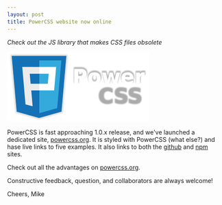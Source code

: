 ```yaml
---
layout: post
title: PowerCSS website now online
---
```

*Check out the JS library that makes CSS files obsolete*

![PowerCSS dedicated website][1]

PowerCSS is fast approaching 1.0.x release, and we've launched
a dedicated site, [powercss.org][2]. It is styled with PowerCSS
(what else?) and hase live links to five examples. It also links to 
both the [github][3] and [npm][4] sites.

Check out all the advantages on [powercss.org][2].

Constructive feedback, question, and collaborators are always welcome!

Cheers, Mike

[1]:/images/2016-02-22-pcss.png
[2]:http://powercss.org
[3]:https://www.npmjs.com/package/powercss
[4]:https://github.com/mmikowski/powercss
